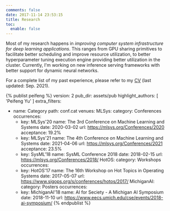 ```yaml
---
comments: false
date: 2017-11-14 23:53:15
title: Research
toc:
  enable: false
---
```


Most of my research happens in _improving computer system infrastructure for deep learning applications_.
This ranges from GPU sharing primitives to facilitate better scheduling and improve
resource utilization, to better hyperparameter tuning execution engine providing better utilization
in the cluster. Currently, I'm working on new inference serving frameworks with better support for
dynamic neural networks.

For a complete list of my past experience, please refer to my [CV](/assets/dl/cv.pdf) (last updated: Sep. 2021).

{% publist peifeng %}
version: 2
pub_dir: assets/pub
highlight_authors: [ 'Peifeng Yu' ]
extra_filters:
- name: Category
  path: conf.cat
venues:
  MLSys:
    category: Conferences
    occurrences:
    - key: MLSys'20
      name: The 3rd Conference on Machine Learning and Systems
      date: 2020-03-02
      url: https://mlsys.org/Conferences/2020
      acceptance: 19.2%
    - key: MLSys'21
      name: The 4th Conference on Machine Learning and Systems
      date: 2021-04-06
      url: https://mlsys.org/Conferences/2021
      acceptance: 23.5%
    - key: SysML'18
      name: SysML Conference 2018
      date: 2018-02-15
      url: https://mlsys.org/Conferences/2018/
  HotOS:
    category: Workshops
    occurrences:
    - key: HotOS'17
      name: The 16th Workshop on Hot Topics in Operating Systems
      date: 2017-05-07
      url: https://www.sigops.org/s/conferences/hotos/2017/
  MichiganAI:
    category: Posters
    occurrences:
    - key: MichiganAI'18
      name: AI for Seciety - A Michigan AI Symposium
      date: 2018-11-10
      url: https://www.eecs.umich.edu/cse/events/2018-ai-symposium/
{% endpublist %}
